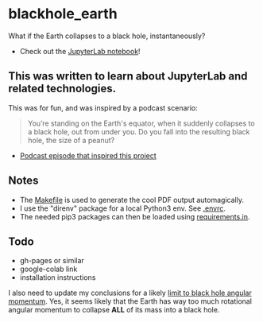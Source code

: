# blackhole_earth
 What if the Earth collapses to a black hole, instantaneously?

- Check out the [JupyterLab notebook](https://github.com/geipel/blackhole_earth/blob/main/blackhole_earth.ipynb)!

## This was written to learn about JupyterLab and related technologies.
This was for fun, and was inspired by a podcast scenario:
> You’re standing on the Earth's equator, when it suddenly collapses to a black hole, out from under you.
> Do you fall into the resulting black hole, the size of a peanut?

- [Podcast episode that inspired this project](https://www.iheart.com/podcast/105-daniel-and-jorge-explain-t-29862087/episode/listener-questions-black-holes-dark-entropy-81508784/)

## Notes
- The [Makefile](https://github.com/geipel/blackhole_earth/blob/main/Makefile) is used to generate the cool PDF output automagically.
- I use the "direnv" package for a local Python3 env. See [.envrc](https://github.com/geipel/blackhole_earth/blob/main/.envrc).
- The needed pip3 packages can then be loaded using [requirements.in](https://github.com/geipel/blackhole_earth/blob/main/requirements.in).

## Todo
- gh-pages or similar
- google-colab link
- installation instructions

I also need to update my conclusions for a likely [limit to black hole angular momentum](https://en.wikipedia.org/wiki/Black_hole#Physical_properties).
Yes, it seems likely that the Earth has way too much rotational angular momentum to collapse **ALL** of its mass into a black hole.

